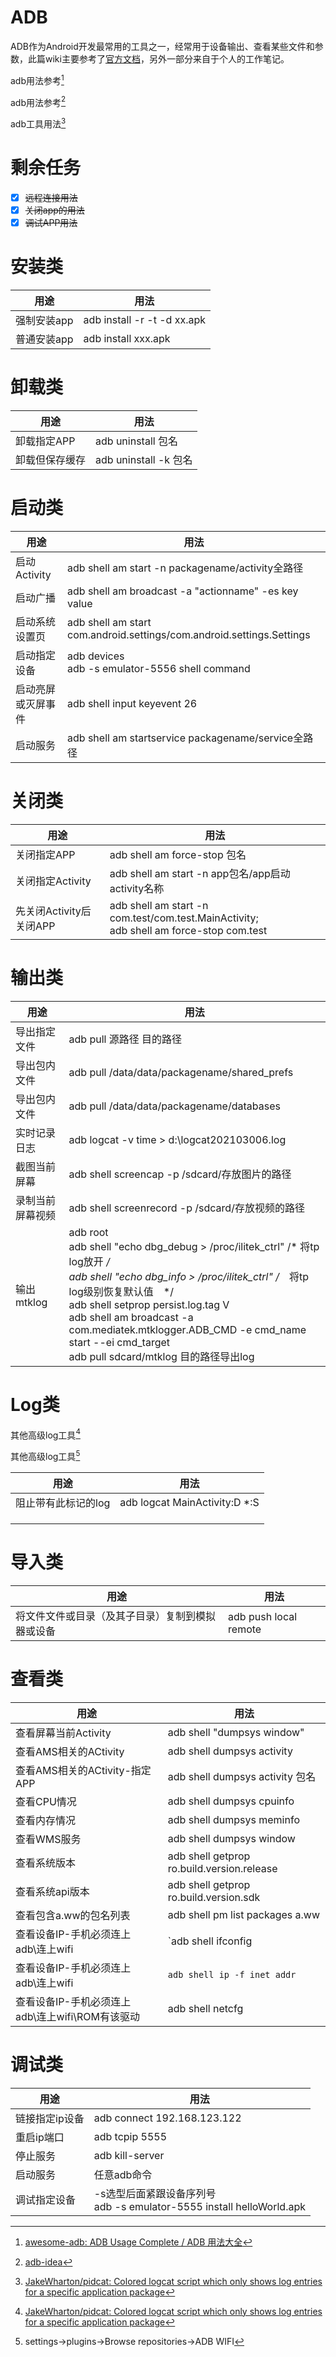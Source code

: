 # ADB

ADB作为Android开发最常用的工具之一，经常用于设备输出、查看某些文件和参数，此篇wiki主要参考了[官方文档](https://developer.android.google.cn/studio/command-line/adb?hl=zh-cn)，另外一部分来自于个人的工作笔记。



adb用法参考[^1]

adb用法参考[^2]

adb工具用法[^3]

# 剩余任务

- [x] ~~远程连接用法~~
- [x] ~~关闭app的用法~~
- [x] ~~调试APP用法~~

# 安装类

| 用途        | 用法                        |
| ----------- | --------------------------- |
| 强制安装app | adb install -r -t -d xx.apk |
| 普通安装app | adb install xxx.apk         |



# 卸载类

| 用途           | 用法                  |
| -------------- | --------------------- |
| 卸载指定APP    | adb uninstall 包名    |
| 卸载但保存缓存 | adb uninstall -k 包名 |



# 启动类

| 用途               | 用法                                                         |
| ------------------ | ------------------------------------------------------------ |
| 启动Activity       | adb shell am start -n packagename/activity全路径             |
| 启动广播           | adb shell am broadcast -a "actionname" -es key value         |
| 启动系统设置页     | adb shell am start com.android.settings/com.android.settings.Settings |
| 启动指定设备       | adb devices<br>adb -s emulator-5556 shell command<br>        |
| 启动亮屏或灭屏事件 | adb shell input keyevent 26                                  |
| 启动服务           | adb shell am startservice packagename/service全路径          |



# 关闭类

| 用途                    | 用法                                                         |
| ----------------------- | ------------------------------------------------------------ |
| 关闭指定APP             | adb shell am force-stop  包名                                |
| 关闭指定Activity        | adb shell am start -n app包名/app启动activity名称            |
| 先关闭Activity后关闭APP | adb shell am start -n com.test/com.test.MainActivity;<br>adb shell am force-stop com.test |



# 输出类

| 用途             | 用法                                                         |
| ---------------- | ------------------------------------------------------------ |
| 导出指定文件     | adb pull 源路径 目的路径                                     |
| 导出包内文件     | adb pull /data/data/packagename/shared_prefs                 |
| 导出包内文件     | adb pull /data/data/packagename/databases                    |
| 实时记录日志     | adb logcat -v time > d:\logcat202103006.log                  |
| 截图当前屏幕     | adb shell screencap -p /sdcard/存放图片的路径                |
| 录制当前屏幕视频 | adb shell screenrecord -p /sdcard/存放视频的路径             |
| 输出mtklog       | adb root<br>adb shell "echo dbg_debug > /proc/ilitek_ctrl"  /* 将tp log放开 */ <br>adb shell "echo dbg_info > /proc/ilitek_ctrl" /*　将tp log级别恢复默认值　*/<br>adb shell setprop persist.log.tag V<br>adb shell am broadcast -a com.mediatek.mtklogger.ADB_CMD -e cmd_name start --ei cmd_target<br>adb pull sdcard/mtklog 目的路径导出log |

# Log类

其他高级log工具[^3]

其他高级log工具[^4]

| 用途                | 用法                          |
| ------------------- | ----------------------------- |
| 阻止带有此标记的log | adb logcat MainActivity:D *:S |
|                     |                               |
|                     |                               |
|                     |                               |



# 导入类

| 用途                                             | 用法                  |
| ------------------------------------------------ | --------------------- |
| 将文件文件或目录（及其子目录）复制到模拟器或设备 | adb push local remote |



# 查看类

| 用途                                            | 用法                                       |
| ----------------------------------------------- | ------------------------------------------ |
| 查看屏幕当前Activity                            | adb shell "dumpsys window"                 |
| 查看AMS相关的ACtivity                           | adb shell dumpsys activity                 |
| 查看AMS相关的ACtivity-指定APP                   | adb shell dumpsys activity 包名            |
| 查看CPU情况                                     | adb shell dumpsys cpuinfo                  |
| 查看内存情况                                    | adb shell dumpsys meminfo                  |
| 查看WMS服务                                     | adb shell dumpsys window                   |
| 查看系统版本                                    | adb shell getprop ro.build.version.release |
| 查看系统api版本                                 | adb shell getprop ro.build.version.sdk     |
| 查看包含a.ww的包名列表                          | adb shell pm list packages a.ww            |
| 查看设备IP-手机必须连上adb\连上wifi             | `adb shell ifconfig|findstr Bcast`         |
| 查看设备IP-手机必须连上adb\连上wifi             | `adb shell ip -f inet addr`                |
| 查看设备IP-手机必须连上adb\连上wifi\ROM有该驱动 | adb shell netcfg                           |

# 调试类

| 用途           | 用法                                                         |
| -------------- | ------------------------------------------------------------ |
| 链接指定ip设备 | adb connect 192.168.123.122                                  |
| 重启ip端口     | adb tcpip 5555                                               |
| 停止服务       | adb kill-server                                              |
| 启动服务       | 任意adb命令                                                  |
| 调试指定设备   | -s选型后面紧跟设备序列号<br>adb -s emulator-5555 install helloWorld.apk |



[^1]:[awesome-adb: ADB Usage Complete / ADB 用法大全](https://github.com/mzlogin/awesome-adb)
[^2]:[adb-idea](https://github.com/pbreault/adb-idea)
[^3]:[JakeWharton/pidcat: Colored logcat script which only shows log entries for a specific application package](https://github.com/JakeWharton/pidcat)

[^4]:settings->plugins->Browse repositories->ADB WIFI
[^5]:[AndroidWiFiADB](https://github.com/pedrovgs/AndroidWiFiADB)
[^6]:[Android 调试桥 (adb)  | Android 开发者  | Android Developers ](https://developer.android.google.cn/studio/command-line/adb?hl=zh-cn)

